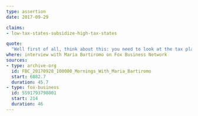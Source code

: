 ```yaml
---
type: assertion
date: 2017-09-29

claims:
- low-tax-states-subsidize-high-tax-states

quote:
  "Well first of all, think about this: you need to look at the tax plan and the totality of the entire, of not just one simple deduction. Look it at overall, at what it does. And then think of this: is it fair that other states subsidize states that have high state taxes? Because look at California. California is one of the most mis-managed, high-taxed state in the nation, and they use an argument inside that capitol that \"Let's raise taxes, because you can write it off on your federal income tax.\" Well that's not fair for all of America. It would actually encourage states to manage their states better. So I think it's fair, and when you look at the entire total tax bill, you'll know at the end of the day: it's fair, it's more competitive, and in the process it's simpler for everyone."
where: interview with Maria Bartiromo on Fox Business Network
sources:
- type: archive-org
  id: FBC_20170928_100000_Mornings_With_Maria_Bartiromo
  start: 6882.7
  duration: 45.7
- type: fox-business
  id: 5591793798001
  start: 214
  duration: 46
---
```

